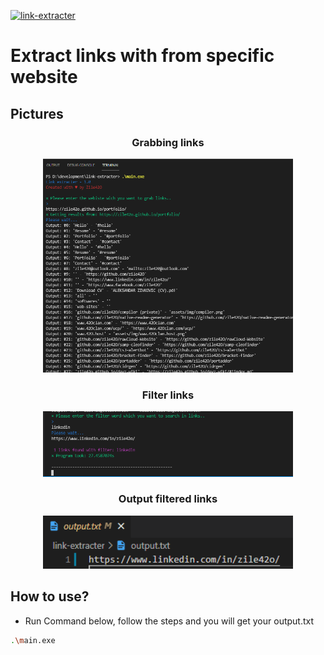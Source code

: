 [![link-extracter](https://img.shields.io/badge/link--extracter-2f2f2f.svg?style=for-the-badge)](https://github.com/zile42O)

# Extract links with from specific website

## Pictures

<div align="center">
	<h3>Grabbing links</h3>
	<img src="/search.png" width="400px"</img>     
</div>

<div align="center">
    <h3>Filter links</h3>
    <img src="/filter.png" width="400px"</img>     
</div>

<div align="center">
    <h3>Output filtered links</h3>
    <img src="/output.png" width="400px"</img>     
</div>

##  How to use?

- Run Command below, follow the steps and you will get your output.txt
```bash
.\main.exe
```
